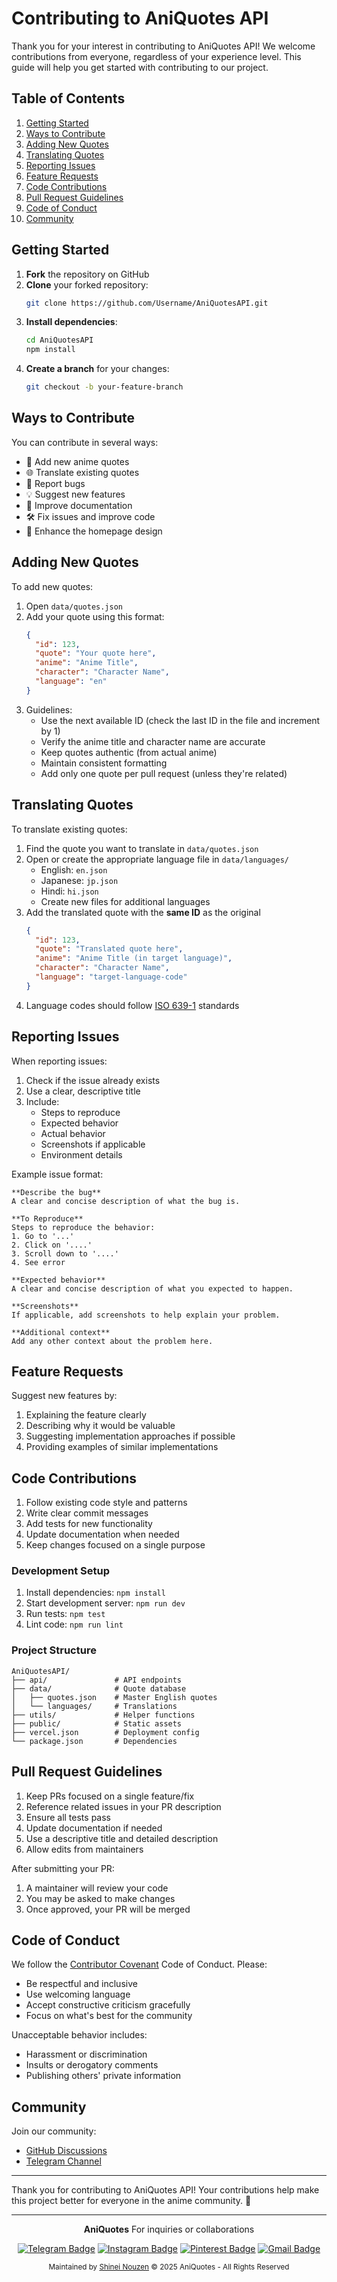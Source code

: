 # Contributing to AniQuotes API

Thank you for your interest in contributing to AniQuotes API! We welcome contributions from everyone, regardless of your experience level. This guide will help you get started with contributing to our project.

## Table of Contents
1. [Getting Started](#getting-started)
2. [Ways to Contribute](#ways-to-contribute)
3. [Adding New Quotes](#adding-new-quotes)
4. [Translating Quotes](#translating-quotes)
5. [Reporting Issues](#reporting-issues)
6. [Feature Requests](#feature-requests)
7. [Code Contributions](#code-contributions)
8. [Pull Request Guidelines](#pull-request-guidelines)
9. [Code of Conduct](#code-of-conduct)
10. [Community](#community)

## Getting Started <a name="getting-started"></a>
1. **Fork** the repository on GitHub
2. **Clone** your forked repository:
   ```bash
   git clone https://github.com/Username/AniQuotesAPI.git
   ```
3. **Install dependencies**:
   ```bash
   cd AniQuotesAPI
   npm install
   ```
4. **Create a branch** for your changes:
   ```bash
   git checkout -b your-feature-branch
   ```

## Ways to Contribute <a name="ways-to-contribute"></a>
You can contribute in several ways:
- 🌟 Add new anime quotes
- 🌐 Translate existing quotes
- 🐛 Report bugs
- 💡 Suggest new features
- 📝 Improve documentation
- 🛠 Fix issues and improve code
- 🎨 Enhance the homepage design

## Adding New Quotes <a name="adding-new-quotes"></a>
To add new quotes:

1. Open `data/quotes.json`
2. Add your quote using this format:
   ```json
   {
     "id": 123,
     "quote": "Your quote here",
     "anime": "Anime Title",
     "character": "Character Name",
     "language": "en"
   }
   ```
3. Guidelines:
   - Use the next available ID (check the last ID in the file and increment by 1)
   - Verify the anime title and character name are accurate
   - Keep quotes authentic (from actual anime)
   - Maintain consistent formatting
   - Add only one quote per pull request (unless they're related)

## Translating Quotes <a name="translating-quotes"></a>
To translate existing quotes:

1. Find the quote you want to translate in `data/quotes.json`
2. Open or create the appropriate language file in `data/languages/`
   - English: `en.json`
   - Japanese: `jp.json`
   - Hindi: `hi.json`
   - Create new files for additional languages
3. Add the translated quote with the **same ID** as the original
   ```json
   {
     "id": 123,
     "quote": "Translated quote here",
     "anime": "Anime Title (in target language)",
     "character": "Character Name",
     "language": "target-language-code"
   }
   ```
4. Language codes should follow [ISO 639-1](https://en.wikipedia.org/wiki/List_of_ISO_639-1_codes) standards

## Reporting Issues <a name="reporting-issues"></a>
When reporting issues:
1. Check if the issue already exists
2. Use a clear, descriptive title
3. Include:
   - Steps to reproduce
   - Expected behavior
   - Actual behavior
   - Screenshots if applicable
   - Environment details

Example issue format:
```
**Describe the bug**
A clear and concise description of what the bug is.

**To Reproduce**
Steps to reproduce the behavior:
1. Go to '...'
2. Click on '....'
3. Scroll down to '....'
4. See error

**Expected behavior**
A clear and concise description of what you expected to happen.

**Screenshots**
If applicable, add screenshots to help explain your problem.

**Additional context**
Add any other context about the problem here.
```

## Feature Requests <a name="feature-requests"></a>
Suggest new features by:
1. Explaining the feature clearly
2. Describing why it would be valuable
3. Suggesting implementation approaches if possible
4. Providing examples of similar implementations

## Code Contributions <a name="code-contributions"></a>
1. Follow existing code style and patterns
2. Write clear commit messages
3. Add tests for new functionality
4. Update documentation when needed
5. Keep changes focused on a single purpose

### Development Setup
1. Install dependencies: `npm install`
2. Start development server: `npm run dev`
3. Run tests: `npm test`
4. Lint code: `npm run lint`

### Project Structure
```
AniQuotesAPI/
├── api/               # API endpoints
├── data/              # Quote database
│   ├── quotes.json    # Master English quotes
│   └── languages/     # Translations
├── utils/             # Helper functions
├── public/            # Static assets
├── vercel.json        # Deployment config
└── package.json       # Dependencies
```

## Pull Request Guidelines <a name="pull-request-guidelines"></a>
1. Keep PRs focused on a single feature/fix
2. Reference related issues in your PR description
3. Ensure all tests pass
4. Update documentation if needed
5. Use a descriptive title and detailed description
6. Allow edits from maintainers

After submitting your PR:
1. A maintainer will review your code
2. You may be asked to make changes
3. Once approved, your PR will be merged

## Code of Conduct <a name="code-of-conduct"></a>
We follow the [Contributor Covenant](https://www.contributor-covenant.org/version/2/1/code_of_conduct/) Code of Conduct. Please:
- Be respectful and inclusive
- Use welcoming language
- Accept constructive criticism gracefully
- Focus on what's best for the community

Unacceptable behavior includes:
- Harassment or discrimination
- Insults or derogatory comments
- Publishing others' private information

## Community <a name="community"></a>
Join our community:
- [GitHub Discussions](https://github.com/AniQuotes/Discussions)
- [Telegram Channel](https://telegram.me/AniQuotesAPI)

---

Thank you for contributing to AniQuotes API! Your contributions help make this project better for everyone in the anime community. 🎉

---

<div align="center">
  
**AniQuotes** For inquiries or collaborations
     
[![Telegram Badge](https://img.shields.io/badge/-Telegram-2CA5E0?style=flat&logo=Telegram&logoColor=white)](https://telegram.me/Shineii86 "Contact on Telegram")
[![Instagram Badge](https://img.shields.io/badge/-Instagram-C13584?style=flat&logo=Instagram&logoColor=white)](https://instagram.com/ikx7.a "Follow on Instagram")
[![Pinterest Badge](https://img.shields.io/badge/-Pinterest-E60023?style=flat&logo=Pinterest&logoColor=white)](https://pinterest.com/ikx7a "Follow on Pinterest")
[![Gmail Badge](https://img.shields.io/badge/-Gmail-D14836?style=flat&logo=Gmail&logoColor=white)](mailto:ikx7a@hotmail.com "Send an Email")

<sup>Maintained by [Shinei Nouzen](https://github.com/Shineii86) © 2025 AniQuotes - All Rights Reserved</sup>

</div>
